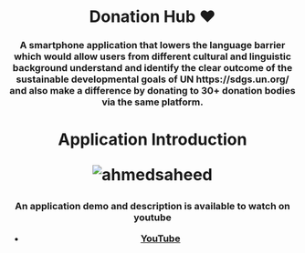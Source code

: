 <h1 align="center">Donation Hub ❤️</h1>
<h3 align= "center">A smartphone application that lowers the language barrier which would allow users from different cultural and linguistic background understand and identify the clear outcome of the sustainable developmental goals of UN https://sdgs.un.org/ and also make a difference by donating to 30+ donation bodies via the same platform.</h3>

<h1 align="center">Application Introduction<p align="center"> <img src="https://github.com/jogboms/pnyws/workflows/Format,%20Analyze%20and%20Test/badge.svg?branch=master" alt="ahmedsaheed" /> </p></h1>

<h3 align= "center">An application demo and description is available to watch on youtube 

- [YouTube](https://youtu.be/NFlrrQAGWYg)</h3>
